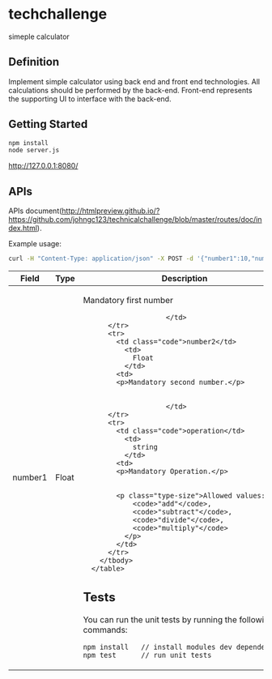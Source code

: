 # techchallenge

simeple calculator

## Definition

Implement simple calculator using back end and front end technologies. All calculations should be performed by the back-end. Front-end represents the supporting UI to interface with the back-end.

## Getting Started
```bash
npm install
node server.js
```
http://127.0.0.1:8080/

## APIs

APIs document(http://htmlpreview.github.io/?https://github.com/johngc123/technicalchallenge/blob/master/routes/doc/index.html).

Example usage:
```bash
curl -H "Content-Type: application/json" -X POST -d '{"number1":10,"number2":5,"operation":"add"}' http://127.0.0.1:8080/api/calculate
```

<table>
        <thead>
          <tr>
          <th style="width: 30%">Field</th>
            <th style="width: 10%">Type</th>
            <th style="width: 60%">Description</th>
          </tr>
        </thead>
        <tbody>
          <tr>
            <td class="code">number1</td>
              <td>
                Float
              </td>
            <td>
            <p>Mandatory first number</p>
            
            
                        </td>
          </tr>
          <tr>
            <td class="code">number2</td>
              <td>
                Float
              </td>
            <td>
            <p>Mandatory second number.</p>
            
            
                        </td>
          </tr>
          <tr>
            <td class="code">operation</td>
              <td>
                string
              </td>
            <td>
            <p>Mandatory Operation.</p>
            
            
            <p class="type-size">Allowed values:
                <code>"add"</code>, 
                <code>"subtract"</code>, 
                <code>"divide"</code>, 
                <code>"multiply"</code>
              </p>
            </td>
          </tr>
        </tbody>
      </table>

## Tests

You can run the unit tests by running the following commands:

```bash
npm install   // install modules dev dependencies
npm test      // run unit tests
```
